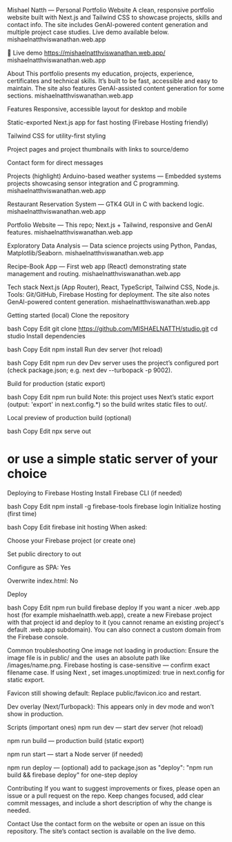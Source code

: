 Mishael Natth — Personal Portfolio Website
A clean, responsive portfolio website built with Next.js and Tailwind CSS to showcase projects, skills and contact info. The site includes GenAI-powered content generation and multiple project case studies. Live demo available below. 
mishaelnatthviswanathan.web.app

🔗 Live demo
https://mishaelnatthviswanathan.web.app/ 
mishaelnatthviswanathan.web.app

About
This portfolio presents my education, projects, experience, certificates and technical skills. It’s built to be fast, accessible and easy to maintain. The site also features GenAI-assisted content generation for some sections. 
mishaelnatthviswanathan.web.app

Features
Responsive, accessible layout for desktop and mobile

Static-exported Next.js app for fast hosting (Firebase Hosting friendly)

Tailwind CSS for utility-first styling

Project pages and project thumbnails with links to source/demo

Contact form for direct messages

Projects (highlight)
Arduino-based weather systems — Embedded systems projects showcasing sensor integration and C programming. 
mishaelnatthviswanathan.web.app

Restaurant Reservation System — GTK4 GUI in C with backend logic. 
mishaelnatthviswanathan.web.app

Portfolio Website — This repo; Next.js + Tailwind, responsive and GenAI features. 
mishaelnatthviswanathan.web.app

Exploratory Data Analysis — Data science projects using Python, Pandas, Matplotlib/Seaborn. 
mishaelnatthviswanathan.web.app

Recipe-Book App — First web app (React) demonstrating state management and routing. 
mishaelnatthviswanathan.web.app

Tech stack
Next.js (App Router), React, TypeScript, Tailwind CSS, Node.js. Tools: Git/GitHub, Firebase Hosting for deployment. The site also notes GenAI-powered content generation. 
mishaelnatthviswanathan.web.app

Getting started (local)
Clone the repository

bash
Copy
Edit
git clone https://github.com/MISHAELNATTH/studio.git
cd studio
Install dependencies

bash
Copy
Edit
npm install
Run dev server (hot reload)

bash
Copy
Edit
npm run dev
Dev server uses the project’s configured port (check package.json; e.g. next dev --turbopack -p 9002).

Build for production (static export)

bash
Copy
Edit
npm run build
Note: this project uses Next’s static export (output: 'export' in next.config.*) so the build writes static files to out/.

Local preview of production build (optional)

bash
Copy
Edit
npx serve out
# or use a simple static server of your choice
Deploying to Firebase Hosting
Install Firebase CLI (if needed)

bash
Copy
Edit
npm install -g firebase-tools
firebase login
Initialize hosting (first time)

bash
Copy
Edit
firebase init hosting
When asked:

Choose your Firebase project (or create one)

Set public directory to out

Configure as SPA: Yes

Overwrite index.html: No

Deploy

bash
Copy
Edit
npm run build
firebase deploy
If you want a nicer .web.app host (for example mishaelnatth.web.app), create a new Firebase project with that project id and deploy to it (you cannot rename an existing project's default .web.app subdomain). You can also connect a custom domain from the Firebase console.

Common troubleshooting
One image not loading in production: Ensure the image file is in public/ and the <img> uses an absolute path like /images/name.png. Firebase hosting is case-sensitive — confirm exact filename case. If using Next <Image>, set images.unoptimized: true in next.config for static export.

Favicon still showing default: Replace public/favicon.ico and restart.

Dev overlay (Next/Turbopack): This appears only in dev mode and won’t show in production.

Scripts (important ones)
npm run dev — start dev server (hot reload)

npm run build — production build (static export)

npm run start — start a Node server (if needed)

npm run deploy — (optional) add to package.json as "deploy": "npm run build && firebase deploy" for one-step deploy

Contributing
If you want to suggest improvements or fixes, please open an issue or a pull request on the repo. Keep changes focused, add clear commit messages, and include a short description of why the change is needed.

Contact
Use the contact form on the website or open an issue on this repository. The site’s contact section is available on the live demo.
